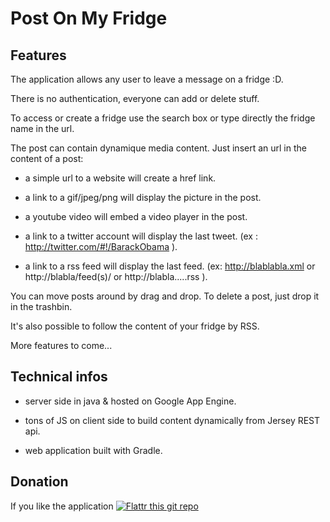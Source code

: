 # Post On My Fridge

## Features 

The application allows any user to leave a message on a fridge :D.

There is no authentication, everyone can add or delete stuff.

To access or create a fridge use the search box or type directly the fridge name in the url.

The post can contain dynamique media content. Just insert an url in the content of a post:

* a simple url to a website will create a href link.

* a link to a gif/jpeg/png will display the picture in the post.

* a youtube video will embed a video player in the post.

* a link to a twitter account will display the last tweet. (ex : http://twitter.com/#!/BarackObama ).

* a link to a rss feed will display the last feed. (ex: http://blablabla.xml or http://blabla/feed(s)/ or http://blabla.....rss ).

You can move posts around by drag and drop. To delete a post, just drop it in the trashbin. 

It's also possible to follow the content of your fridge by RSS.

More features to come...

## Technical infos

* server side in java & hosted on Google App Engine.

* tons of JS on client side to build content dynamically from Jersey REST api.

* web application built with Gradle.

## Donation

If you like the application [![Flattr this git repo](http://api.flattr.com/button/flattr-badge-large.png)](https://flattr.com/submit/auto?user_id=shagaan&url=https://github.com/shagaan&title=PostOnMyFridge&language=en_GB&tags=github&category=software)
